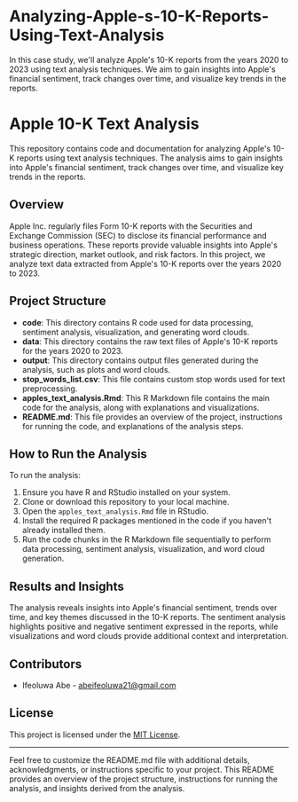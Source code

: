 # Analyzing-Apple-s-10-K-Reports-Using-Text-Analysis
In this case study, we'll analyze Apple's 10-K reports from the years 2020 to 2023 using text analysis techniques. We aim to gain insights into Apple's financial sentiment, track changes over time, and visualize key trends in the reports.

# Apple 10-K Text Analysis

This repository contains code and documentation for analyzing Apple's 10-K reports using text analysis techniques. The analysis aims to gain insights into Apple's financial sentiment, track changes over time, and visualize key trends in the reports.

## Overview

Apple Inc. regularly files Form 10-K reports with the Securities and Exchange Commission (SEC) to disclose its financial performance and business operations. These reports provide valuable insights into Apple's strategic direction, market outlook, and risk factors. In this project, we analyze text data extracted from Apple's 10-K reports over the years 2020 to 2023.

## Project Structure

- **code**: This directory contains R code used for data processing, sentiment analysis, visualization, and generating word clouds.
- **data**: This directory contains the raw text files of Apple's 10-K reports for the years 2020 to 2023.
- **output**: This directory contains output files generated during the analysis, such as plots and word clouds.
- **stop_words_list.csv**: This file contains custom stop words used for text preprocessing.
- **apples_text_analysis.Rmd**: This R Markdown file contains the main code for the analysis, along with explanations and visualizations.
- **README.md**: This file provides an overview of the project, instructions for running the code, and explanations of the analysis steps.

## How to Run the Analysis

To run the analysis:

1. Ensure you have R and RStudio installed on your system.
2. Clone or download this repository to your local machine.
3. Open the `apples_text_analysis.Rmd` file in RStudio.
4. Install the required R packages mentioned in the code if you haven't already installed them.
5. Run the code chunks in the R Markdown file sequentially to perform data processing, sentiment analysis, visualization, and word cloud generation.

## Results and Insights

The analysis reveals insights into Apple's financial sentiment, trends over time, and key themes discussed in the 10-K reports. The sentiment analysis highlights positive and negative sentiment expressed in the reports, while visualizations and word clouds provide additional context and interpretation.

## Contributors

- Ifeoluwa Abe - abeifeoluwa21@gmail.com

## License

This project is licensed under the [MIT License](LICENSE).

---

Feel free to customize the README.md file with additional details, acknowledgments, or instructions specific to your project. This README provides an overview of the project structure, instructions for running the analysis, and insights derived from the analysis.
